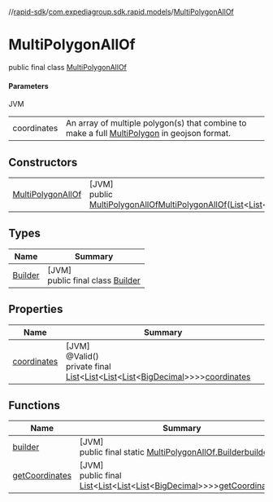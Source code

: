 //[rapid-sdk](../../../index.md)/[com.expediagroup.sdk.rapid.models](../index.md)/[MultiPolygonAllOf](index.md)

# MultiPolygonAllOf

public final class [MultiPolygonAllOf](index.md)

#### Parameters

JVM

| | |
|---|---|
| coordinates | An array of multiple polygon(s) that combine to make a full [MultiPolygon](https://www.rfc-editor.org/rfc/rfc7946#section-3.1.7) in geojson format. |

## Constructors

| | |
|---|---|
| [MultiPolygonAllOf](-multi-polygon-all-of.md) | [JVM]<br>public [MultiPolygonAllOf](index.md)[MultiPolygonAllOf](-multi-polygon-all-of.md)([List](https://docs.oracle.com/javase/8/docs/api/java/util/List.html)&lt;[List](https://docs.oracle.com/javase/8/docs/api/java/util/List.html)&lt;[List](https://docs.oracle.com/javase/8/docs/api/java/util/List.html)&lt;[List](https://docs.oracle.com/javase/8/docs/api/java/util/List.html)&lt;[BigDecimal](https://docs.oracle.com/javase/8/docs/api/java/math/BigDecimal.html)&gt;&gt;&gt;&gt;coordinates) |

## Types

| Name | Summary |
|---|---|
| [Builder](-builder/index.md) | [JVM]<br>public final class [Builder](-builder/index.md) |

## Properties

| Name | Summary |
|---|---|
| [coordinates](index.md#1945744419%2FProperties%2F700308213) | [JVM]<br>@Valid()<br>private final [List](https://docs.oracle.com/javase/8/docs/api/java/util/List.html)&lt;[List](https://docs.oracle.com/javase/8/docs/api/java/util/List.html)&lt;[List](https://docs.oracle.com/javase/8/docs/api/java/util/List.html)&lt;[List](https://docs.oracle.com/javase/8/docs/api/java/util/List.html)&lt;[BigDecimal](https://docs.oracle.com/javase/8/docs/api/java/math/BigDecimal.html)&gt;&gt;&gt;&gt;[coordinates](index.md#1945744419%2FProperties%2F700308213) |

## Functions

| Name | Summary |
|---|---|
| [builder](builder.md) | [JVM]<br>public final static [MultiPolygonAllOf.Builder](-builder/index.md)[builder](builder.md)() |
| [getCoordinates](get-coordinates.md) | [JVM]<br>public final [List](https://docs.oracle.com/javase/8/docs/api/java/util/List.html)&lt;[List](https://docs.oracle.com/javase/8/docs/api/java/util/List.html)&lt;[List](https://docs.oracle.com/javase/8/docs/api/java/util/List.html)&lt;[List](https://docs.oracle.com/javase/8/docs/api/java/util/List.html)&lt;[BigDecimal](https://docs.oracle.com/javase/8/docs/api/java/math/BigDecimal.html)&gt;&gt;&gt;&gt;[getCoordinates](get-coordinates.md)() |
